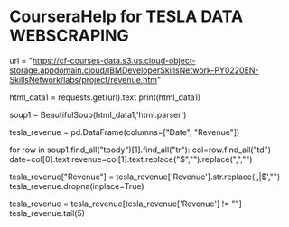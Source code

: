 # CourseraHelp for TESLA DATA WEBSCRAPING

url = "https://cf-courses-data.s3.us.cloud-object-storage.appdomain.cloud/IBMDeveloperSkillsNetwork-PY0220EN-SkillsNetwork/labs/project/revenue.htm"


html_data1  = requests.get(url).text
print(html_data1)

soup1 = BeautifulSoup(html_data1,'html.parser')


tesla_revenue = pd.DataFrame(columns=["Date", "Revenue"])


for row in soup1.find_all("tbody")[1].find_all("tr"):
    col=row.find_all("td")
    date=col[0].text
    revenue=col[1].text.replace("$","").replace(",","")
    
    
tesla_revenue["Revenue"] = tesla_revenue['Revenue'].str.replace(',|\$',"")
tesla_revenue.dropna(inplace=True)

tesla_revenue = tesla_revenue[tesla_revenue['Revenue'] != ""]
tesla_revenue.tail(5)
